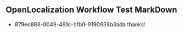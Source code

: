 ## OpenLocalization Workflow Test MarkDown
* 879ec888-0049-481c-bfb0-9190938b3ada thanks!

<!--HONumber=Jul16_HO3-->


